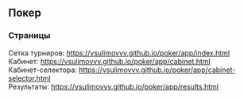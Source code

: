 ## Покер

### Страницы

Сетка турниров: https://vsulimovvv.github.io/poker/app/index.html  
Кабинет: https://vsulimovvv.github.io/poker/app/cabinet.html  
Кабинет-селектора: https://vsulimovvv.github.io/poker/app/cabinet-selector.html  
Результаты: https://vsulimovvv.github.io/poker/app/results.html  
